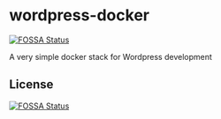 # wordpress-docker
[![FOSSA Status](https://app.fossa.io/api/projects/git%2Bgithub.com%2FDarwinOnLine%2Fwordpress-docker.svg?type=shield)](https://app.fossa.io/projects/git%2Bgithub.com%2FDarwinOnLine%2Fwordpress-docker?ref=badge_shield)

A very simple docker stack for Wordpress development


## License
[![FOSSA Status](https://app.fossa.io/api/projects/git%2Bgithub.com%2FDarwinOnLine%2Fwordpress-docker.svg?type=large)](https://app.fossa.io/projects/git%2Bgithub.com%2FDarwinOnLine%2Fwordpress-docker?ref=badge_large)